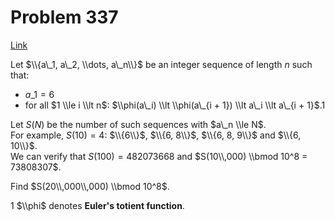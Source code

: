 # Problem 337

[Link](https://projecteuler.net/problem=337)

Let $\\{a\_1, a\_2, \\dots, a\_n\\}$ be an integer sequence of length $n$ such that:

*   $a\_1 = 6$
*   for all $1 \\le i \\lt n$: $\\phi(a\_i) \\lt \\phi(a\_{i + 1}) \\lt a\_i \\lt a\_{i + 1}$.1

Let $S(N)$ be the number of such sequences with $a\_n \\le N$.  
For example, $S(10) = 4$: $\\{6\\}$, $\\{6, 8\\}$, $\\{6, 8, 9\\}$ and $\\{6, 10\\}$.  
We can verify that $S(100) = 482073668$ and $S(10\\,000) \\bmod 10^8 = 73808307$.

Find $S(20\\,000\\,000) \\bmod 10^8$.

1 $\\phi$ denotes **Euler's totient function**.
